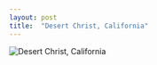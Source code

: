 ```yaml
---
layout: post
title:  "Desert Christ, California"
---
```


![Desert Christ, California]({{site.baseurl}}/images/DSCF0752.jpg)
